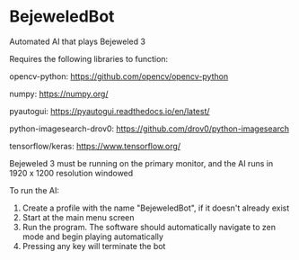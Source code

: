 # BejeweledBot
Automated AI that plays Bejeweled 3



Requires the following libraries to function:

opencv-python: https://github.com/opencv/opencv-python

numpy: https://numpy.org/

pyautogui: https://pyautogui.readthedocs.io/en/latest/ 

python-imagesearch-drov0: https://github.com/drov0/python-imagesearch

tensorflow/keras: https://www.tensorflow.org/




Bejeweled 3 must be running on the primary monitor, and the AI runs in 1920 x 1200 resolution windowed

To run the AI:

1. Create a profile with the name "BejeweledBot", if it doesn't already exist
2. Start at the main menu screen
3. Run the program. The software should automatically navigate to zen mode and begin playing automatically
3. Pressing any key will terminate the bot
